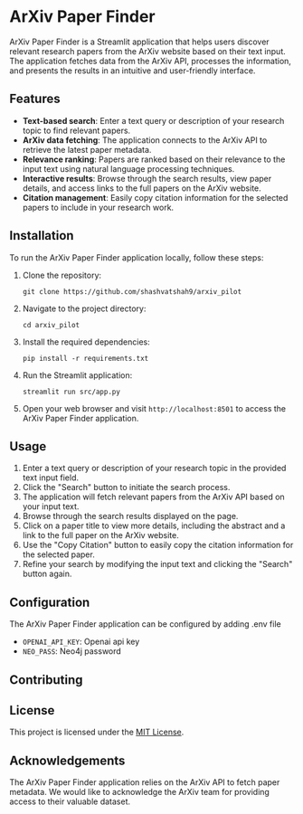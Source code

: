 # ArXiv Paper Finder

ArXiv Paper Finder is a Streamlit application that helps users discover relevant research papers from the ArXiv website based on their text input. The application fetches data from the ArXiv API, processes the information, and presents the results in an intuitive and user-friendly interface.

## Features

- **Text-based search**: Enter a text query or description of your research topic to find relevant papers.
- **ArXiv data fetching**: The application connects to the ArXiv API to retrieve the latest paper metadata.
- **Relevance ranking**: Papers are ranked based on their relevance to the input text using natural language processing techniques.
- **Interactive results**: Browse through the search results, view paper details, and access links to the full papers on the ArXiv website.
- **Citation management**: Easily copy citation information for the selected papers to include in your research work.

## Installation

To run the ArXiv Paper Finder application locally, follow these steps:

1. Clone the repository:

   ```
   git clone https://github.com/shashvatshah9/arxiv_pilot
   ```

2. Navigate to the project directory:

   ```
   cd arxiv_pilot
   ```

3. Install the required dependencies:

   ```
   pip install -r requirements.txt
   ```

4. Run the Streamlit application:

   ```
   streamlit run src/app.py
   ```

5. Open your web browser and visit `http://localhost:8501` to access the ArXiv Paper Finder application.

## Usage

1. Enter a text query or description of your research topic in the provided text input field.
2. Click the "Search" button to initiate the search process.
3. The application will fetch relevant papers from the ArXiv API based on your input text.
4. Browse through the search results displayed on the page.
5. Click on a paper title to view more details, including the abstract and a link to the full paper on the ArXiv website.
6. Use the "Copy Citation" button to easily copy the citation information for the selected paper.
7. Refine your search by modifying the input text and clicking the "Search" button again.

## Configuration

The ArXiv Paper Finder application can be configured by adding .env file

- `OPENAI_API_KEY`: Openai api key
- `NEO_PASS`: Neo4j password

## Contributing

## License

This project is licensed under the [MIT License](LICENSE).

## Acknowledgements

The ArXiv Paper Finder application relies on the ArXiv API to fetch paper metadata. We would like to acknowledge the ArXiv team for providing access to their valuable dataset.
